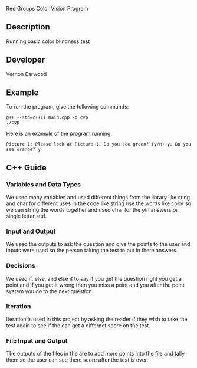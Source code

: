 Red Groups Color Vision Program 

## Description

Running basic color blindness test

## Developer

Vernon Earwood

## Example

To run the program, give the following commands:

```
g++ --std=c++11 main.cpp -o cvp
./cvp
```

Here is an example of the program running:

```
Picture 1: Please look at Picture 1. Do you see green? (y/n) y. Do you see orange? y
```

## C++ Guide

### Variables and Data Types

We used many variables and used different things from the library like sting and char for different uses in the code like string use the words like color so we can string the words together and used char for the y/n answers pr single letter stuf.

### Input and Output

We used the outputs to ask the question and give the points to the user and inputs were used so the person taking the test to put in there answers.

### Decisions

 We used if, else, and else if to say if you get the question right you get a point and if you get it wrong then you miss a point and you after the point system you go to the next question.

### Iteration

 Iteration is used in this project by asking the reader if they wish to take the test again to see if the can get a differnet score on the test.

### File Input and Output

 The outputs of the files in the are to add more points into the file and tally them so the user can see there score after the test is over.